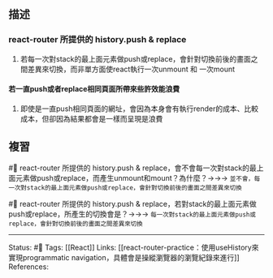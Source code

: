 ## 描述




### react-router 所提供的 history.push & replace
1. 若每一次對stack的最上面元素做push或replace，會針對切換前後的畫面之間差異來切換，而非單方面使react執行一次unmount 和 一次mount




#### 若一直push或者replace相同頁面所帶來些許效能浪費
1. 即使是一直push相同頁面的網址，會因為本身會有執行render的成本、比較成本，但卻因為結果都會是一樣而呈現是浪費




## 複習

#🧠 react-router 所提供的 history.push & replace，會不會每一次對stack的最上面元素做push或replace，而產生unmount和mount？為什麼？->->-> `並不會，每一次對stack的最上面元素做push或replace，會針對切換前後的畫面之間差異來切換`
<!--SR:!2022-11-22,3,250-->

#🧠 react-router 所提供的 history.push & replace，若對stack的最上面元素做push或replace，所產生的切換會是？->->-> `每一次對stack的最上面元素做push或replace，會針對切換前後的畫面之間差異來切換`
<!--SR:!2022-11-22,3,250-->


---
Status:  #🌱 
Tags:
[[React]]
Links:
[[react-router-practice：使用useHistory來實現programmatic navigation，具體會是操縱瀏覽器的瀏覽紀錄來進行]]
References: